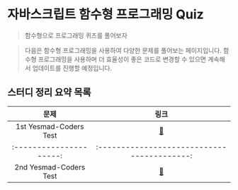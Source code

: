 # 자바스크립트 함수형 프로그래밍 Quiz

> 함수형으로 프로그래밍 퀴즈를 풀어보자

> 다음은 함수형 프로그래밍을 사용하여 다양한 문제를 풀어보는 페이지입니다.
> 함수형 프로그래밍을 사용하며 더 효율성이 좋은 코드로 변경할 수 있으면 계속해서 업데이트를 진행할 예정입니다.


## 스터디 정리 요약 목록

|           문제           |                     링크                      |
| :---------------------: | :-----------------------------------------: |
|  1st Yesmad-Coders Test | [:link:](1st-yesmadcoders-test/README.md) |
| :---------------------: | :-----------------------------------------: |
|  2nd Yesmad-Coders Test | [:link:](2nd-yesmadcoders-test/README.md) |

